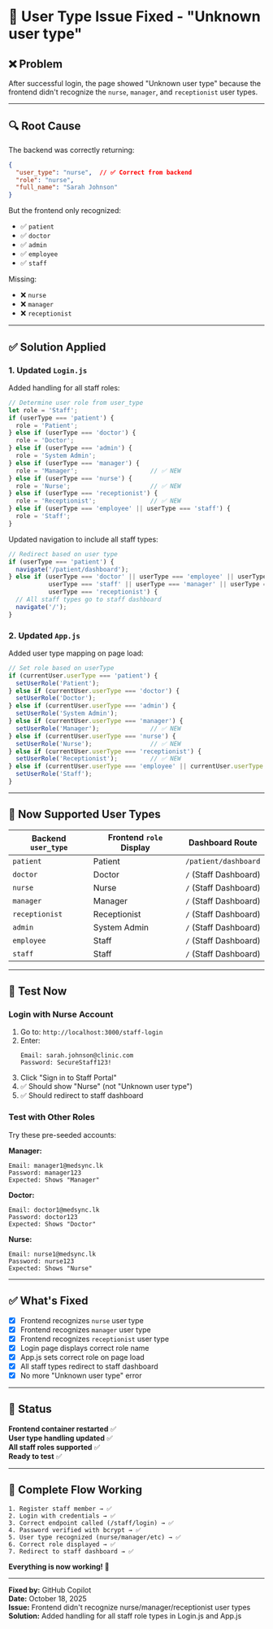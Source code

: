 # 🔧 User Type Issue Fixed - "Unknown user type"

## ❌ **Problem**

After successful login, the page showed "Unknown user type" because the frontend didn't recognize the `nurse`, `manager`, and `receptionist` user types.

---

## 🔍 **Root Cause**

The backend was correctly returning:
```json
{
  "user_type": "nurse",  // ✅ Correct from backend
  "role": "nurse",
  "full_name": "Sarah Johnson"
}
```

But the frontend only recognized:
- ✅ `patient`
- ✅ `doctor`
- ✅ `admin`
- ✅ `employee`
- ✅ `staff`

Missing:
- ❌ `nurse`
- ❌ `manager`
- ❌ `receptionist`

---

## ✅ **Solution Applied**

### **1. Updated `Login.js`**

Added handling for all staff roles:

```javascript
// Determine user role from user_type
let role = 'Staff';
if (userType === 'patient') {
  role = 'Patient';
} else if (userType === 'doctor') {
  role = 'Doctor';
} else if (userType === 'admin') {
  role = 'System Admin';
} else if (userType === 'manager') {
  role = 'Manager';                    // ✅ NEW
} else if (userType === 'nurse') {
  role = 'Nurse';                      // ✅ NEW
} else if (userType === 'receptionist') {
  role = 'Receptionist';               // ✅ NEW
} else if (userType === 'employee' || userType === 'staff') {
  role = 'Staff';
}
```

Updated navigation to include all staff types:

```javascript
// Redirect based on user type
if (userType === 'patient') {
  navigate('/patient/dashboard');
} else if (userType === 'doctor' || userType === 'employee' || userType === 'admin' || 
           userType === 'staff' || userType === 'manager' || userType === 'nurse' || 
           userType === 'receptionist') {
  // All staff types go to staff dashboard
  navigate('/');
}
```

### **2. Updated `App.js`**

Added user type mapping on page load:

```javascript
// Set role based on userType
if (currentUser.userType === 'patient') {
  setUserRole('Patient');
} else if (currentUser.userType === 'doctor') {
  setUserRole('Doctor');
} else if (currentUser.userType === 'admin') {
  setUserRole('System Admin');
} else if (currentUser.userType === 'manager') {
  setUserRole('Manager');              // ✅ NEW
} else if (currentUser.userType === 'nurse') {
  setUserRole('Nurse');                // ✅ NEW
} else if (currentUser.userType === 'receptionist') {
  setUserRole('Receptionist');         // ✅ NEW
} else if (currentUser.userType === 'employee' || currentUser.userType === 'staff') {
  setUserRole('Staff');
}
```

---

## 🎯 **Now Supported User Types**

| Backend `user_type` | Frontend `role` Display | Dashboard Route |
|-------------------|----------------------|----------------|
| `patient` | Patient | `/patient/dashboard` |
| `doctor` | Doctor | `/` (Staff Dashboard) |
| `nurse` | Nurse | `/` (Staff Dashboard) |
| `manager` | Manager | `/` (Staff Dashboard) |
| `receptionist` | Receptionist | `/` (Staff Dashboard) |
| `admin` | System Admin | `/` (Staff Dashboard) |
| `employee` | Staff | `/` (Staff Dashboard) |
| `staff` | Staff | `/` (Staff Dashboard) |

---

## 🧪 **Test Now**

### **Login with Nurse Account**

1. Go to: `http://localhost:3000/staff-login`
2. Enter:
   ```
   Email: sarah.johnson@clinic.com
   Password: SecureStaff123!
   ```
3. Click "Sign in to Staff Portal"
4. ✅ Should show "Nurse" (not "Unknown user type")
5. ✅ Should redirect to staff dashboard

### **Test with Other Roles**

Try these pre-seeded accounts:

**Manager:**
```
Email: manager1@medsync.lk
Password: manager123
Expected: Shows "Manager"
```

**Doctor:**
```
Email: doctor1@medsync.lk
Password: doctor123
Expected: Shows "Doctor"
```

**Nurse:**
```
Email: nurse1@medsync.lk
Password: nurse123
Expected: Shows "Nurse"
```

---

## ✅ **What's Fixed**

- [x] Frontend recognizes `nurse` user type
- [x] Frontend recognizes `manager` user type
- [x] Frontend recognizes `receptionist` user type
- [x] Login page displays correct role name
- [x] App.js sets correct role on page load
- [x] All staff types redirect to staff dashboard
- [x] No more "Unknown user type" error

---

## 🚀 **Status**

**Frontend container restarted** ✅  
**User type handling updated** ✅  
**All staff roles supported** ✅  
**Ready to test** ✅

---

## 📝 **Complete Flow Working**

```
1. Register staff member → ✅
2. Login with credentials → ✅
3. Correct endpoint called (/staff/login) → ✅
4. Password verified with bcrypt → ✅
5. User type recognized (nurse/manager/etc) → ✅
6. Correct role displayed → ✅
7. Redirect to staff dashboard → ✅
```

**Everything is now working! 🎉**

---

**Fixed by:** GitHub Copilot  
**Date:** October 18, 2025  
**Issue:** Frontend didn't recognize nurse/manager/receptionist user types  
**Solution:** Added handling for all staff role types in Login.js and App.js
